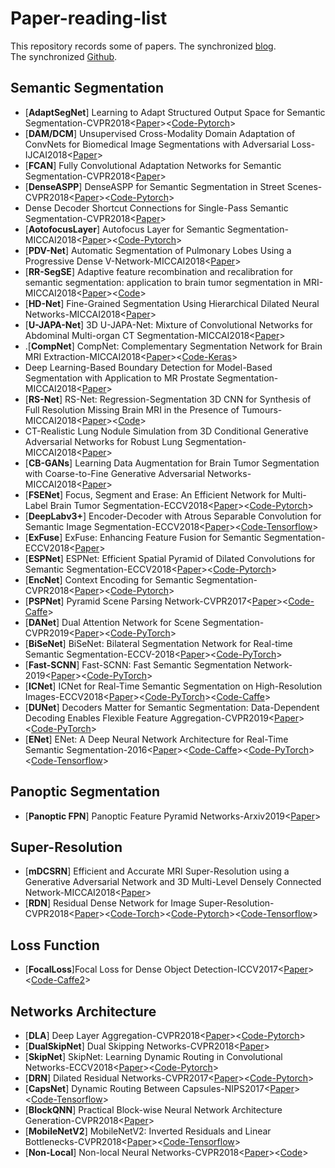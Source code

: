 # Paper-reading-list
This repository records some of papers. The synchronized [blog](https://tramac.github.io/).<br>
The synchronized [Github](https://github.com/Tramac/Awesome-semantic-segmentation-pytorch).

## Semantic Segmentation
- [**AdaptSegNet**] Learning to Adapt Structured Output Space for Semantic Segmentation-CVPR2018<[Paper](https://arxiv.org/pdf/1802.10349.pdf)><[Code-Pytorch](https://github.com/wasidennis/AdaptSegNet)><br>
- [**DAM/DCM**] Unsupervised Cross-Modality Domain Adaptation of ConvNets for Biomedical Image Segmentations with Adversarial Loss-IJCAI2018<[Paper](https://arxiv.org/pdf/1804.10916.pdf)><br>
- [**FCAN**] Fully Convolutional Adaptation Networks for Semantic Segmentation-CVPR2018<[Paper](https://arxiv.org/pdf/1804.08286.pdf)><br>
- [**DenseASPP**] DenseASPP for Semantic Segmentation in Street Scenes-CVPR2018<[Paper](http://openaccess.thecvf.com/content_cvpr_2018/papers/Yang_DenseASPP_for_Semantic_CVPR_2018_paper.pdf)><[Code-Pytorch](https://github.com/DeepMotionAIResearch/DenseASPP)><br>
- Dense Decoder Shortcut Connections for Single-Pass Semantic Segmentation-CVPR2018<[Paper](http://openaccess.thecvf.com/content_cvpr_2018/papers/Bilinski_Dense_Decoder_Shortcut_CVPR_2018_paper.pdf)><br>
- [**AotofocusLayer**] Autofocus Layer for Semantic Segmentation-MICCAI2018<[Paper](https://arxiv.org/pdf/1805.08403.pdf)><[Code-Pytorch](https://github.com/yaq007/Autofocus-Layer)><br>
- [**PDV-Net**] Automatic Segmentation of Pulmonary Lobes Using a Progressive Dense V-Network-MICCAI2018<[Paper](https://link.springer.com/content/pdf/10.1007%2F978-3-030-00889-5_32.pdf)><br>
- [**RR-SegSE**] Adaptive feature recombination and recalibration for semantic segmentation: application to brain tumor segmentation in MRI-MICCAI2018<[Paper](https://arxiv.org/pdf/1806.02318.pdf)><[Code](https://github.com/sergiormpereira/rr_segse)><br>
- [**HD-Net**] Fine-Grained Segmentation Using Hierarchical Dilated Neural Networks-MICCAI2018<[Paper](https://link.springer.com/content/pdf/10.1007%2F978-3-030-00937-3_56.pdf)><br>
- [**U-JAPA-Net**] 3D U-JAPA-Net: Mixture of Convolutional Networks for Abdominal Multi-organ CT Segmentation-MICCAI2018<[Paper](https://link.springer.com/content/pdf/10.1007%2F978-3-030-00937-3_49.pdf)><br>
- .[**CompNet**] CompNet: Complementary Segmentation Network for Brain MRI Extraction-MICCAI2018<[Paper](https://arxiv.org/pdf/1804.00521.pdf)><[Code-Keras](https://github.com/raun1/MICCAI2018---Complementary_Segmentation_Network-Raw-Code)><br>
- Deep Learning-Based Boundary Detection for Model-Based Segmentation with Application to MR Prostate Segmentation-MICCAI2018<[Paper](https://link.springer.com/content/pdf/10.1007%2F978-3-030-00937-3_59.pdf)><br>
- [**RS-Net**] RS-Net: Regression-Segmentation 3D CNN for Synthesis of Full Resolution Missing Brain MRI in the Presence of Tumours-MICCAI2018<[Paper](https://arxiv.org/pdf/1807.10972v1.pdf)><[Code](https://github.com/RagMeh11/RS-Net)><br>
- CT-Realistic Lung Nodule Simulation from 3D Conditional Generative Adversarial Networks for Robust Lung Segmentation-MICCAI2018<[Paper](https://arxiv.org/pdf/1806.04051.pdf)><br>
- [**CB-GANs**] Learning Data Augmentation for Brain Tumor Segmentation with Coarse-to-Fine Generative Adversarial Networks-MICCAI2018<[Paper](https://arxiv.org/pdf/1805.11291.pdf)><br>
- [**FSENet**] Focus, Segment and Erase: An Efficient Network for Multi-Label Brain Tumor Segmentation-ECCV2018<[Paper](http://openaccess.thecvf.com/content_ECCV_2018/papers/Xuan_Chen_Focus_Segment_and_ECCV_2018_paper.pdf)><[Code-Pytorch](https://github.com/LaviniaChen/Segment-and-Erase-Network)><br>
- [**DeepLabv3+**] Encoder-Decoder with Atrous Separable Convolution for Semantic Image Segmentation-ECCV2018<[Paper](https://arxiv.org/pdf/1802.02611v1.pdf)><[Code-Tensorflow](https://github.com/tensorflow/models/tree/master/research/deeplab)><br>
- [**ExFuse**] ExFuse: Enhancing Feature Fusion for Semantic Segmentation-ECCV2018<[Paper](https://arxiv.org/pdf/1804.03821.pdf)><br>
- [**ESPNet**] ESPNet: Efficient Spatial Pyramid of Dilated Convolutions for Semantic Segmentation-ECCV2018<[Paper](https://arxiv.org/pdf/1803.06815v2.pdf)><[Code-Pytorch](https://github.com/sacmehta/ESPNet)><br>
- [**EncNet**] Context Encoding for Semantic Segmentation-CVPR2018<[Paper](https://arxiv.org/pdf/1803.08904v1.pdf)><[Code-Pytorch](https://github.com/zhanghang1989/PyTorch-Encoding)><br>
- [**PSPNet**] Pyramid Scene Parsing Network-CVPR2017<[Paper](https://arxiv.org/pdf/1612.01105.pdf)><[Code-Caffe](https://github.com/hszhao/PSPNet)><br>
- [**DANet**] Dual Attention Network for Scene Segmentation-CVPR2019<[Paper](https://arxiv.org/pdf/1809.02983.pdf)><[Code-PyTorch](https://github.com/junfu1115/DANet)><br>
- [**BiSeNet**] BiSeNet: Bilateral Segmentation Network for Real-time Semantic Segmentation-ECCV-2018<[Paper](https://arxiv.org/pdf/1808.00897.pdf)><[Code-PyTorch](https://github.com/ycszen/TorchSeg)>
- [**Fast-SCNN**] Fast-SCNN: Fast Semantic Segmentation Network-2019<[Paper](https://arxiv.org/pdf/1902.04502.pdf)><[Code-PyTorch](https://github.com/Tramac/Fast-SCNN-pytorch)>
- [**ICNet**] ICNet for Real-Time Semantic Segmentation on High-Resolution Images-ECCV2018<[Paper](https://arxiv.org/pdf/1704.08545.pdf)><[Code-PyTorch](https://github.com/Tramac/awesome-semantic-segmentation-pytorch)><[Code-Caffe](https://github.com/hszhao/ICNet)>
- [**DUNet**] Decoders Matter for Semantic Segmentation: Data-Dependent Decoding Enables Flexible Feature Aggregation-CVPR2019<[Paper](https://arxiv.org/abs/1903.02120.pdf)><[Code-PyTorch](https://github.com/Tramac/awesome-semantic-segmentation-pytorch)>
- [**ENet**] ENet: A Deep Neural Network Architecture for Real-Time Semantic Segmentation-2016<[Paper](https://arxiv.org/abs/1606.02147.pdf)><[Code-Caffe](https://github.com/TimoSaemann/ENet)><[Code-PyTorch](https://github.com/davidtvs/PyTorch-ENet)><[Code-Tensorflow](https://github.com/kwotsin/TensorFlow-ENet)>

## Panoptic Segmentation
- [**Panoptic FPN**] Panoptic Feature Pyramid Networks-Arxiv2019<[Paper](https://arxiv.org/pdf/1901.02446.pdf)><br>

## Super-Resolution
- [**mDCSRN**] Efficient and Accurate MRI Super-Resolution using a Generative Adversarial Network and 3D Multi-Level Densely Connected Network-MICCAI2018<[Paper](https://arxiv.org/pdf/1803.01417.pdf)><br>
- [**RDN**] Residual Dense Network for Image Super-Resolution-CVPR2018<[Paper](https://arxiv.org/abs/1802.08797)><[Code-Torch](https://github.com/yulunzhang/RDN)><[Code-Pytorch](https://github.com/thstkdgus35/EDSR-PyTorch)><[Code-Tensorflow](https://github.com/hengchuan/RDN-TensorFlow)><br>

## Loss Function
- [**FocalLoss**]Focal Loss for Dense Object Detection-ICCV2017<[Paper](https://arxiv.org/pdf/1708.02002.pdf)><[Code-Caffe2](https://github.com/facebookresearch/Detectron)><br>

## Networks Architecture
- [**DLA**] Deep Layer Aggregation-CVPR2018<[Paper](https://arxiv.org/pdf/1707.06484.pdf)><[Code-Pytorch](https://github.com/ucbdrive/dla)><br>
- [**DualSkipNet**] Dual Skipping Networks-CVPR2018<[Paper](https://arxiv.org/pdf/1710.10386.pdf)><br>
- [**SkipNet**] SkipNet: Learning Dynamic Routing in Convolutional Networks-ECCV2018<[Paper](https://arxiv.org/pdf/1711.09485.pdf)><[Code-Pytorch](https://github.com/ucbdrive/skipnet)><br>
- [**DRN**] Dilated Residual Networks-CVPR2017<[Paper](https://arxiv.org/pdf/1705.09914.pdf)><[Code-Pytorch](https://github.com/fyu/drn)><br>
- [**CapsNet**] Dynamic Routing Between Capsules-NIPS2017<[Paper](https://arxiv.org/pdf/1710.09829.pdf)><[Code-Tensorflow](https://github.com/naturomics/CapsNet-Tensorflow)><br>
- [**BlockQNN**] Practical Block-wise Neural Network Architecture Generation-CVPR2018<[Paper](https://arxiv.org/pdf/1708.05552.pdf)><br>
- [**MobileNetV2**] MobileNetV2: Inverted Residuals and Linear Bottlenecks-CVPR2018<[Paper](https://128.84.21.199/pdf/1801.04381.pdf)><[Code-Tensorflow](https://github.com/tensorflow/models/tree/master/research/slim/nets/mobilenet)><br>
- [**Non-Local**] Non-local Neural Networks-CVPR2018<[Paper](https://arxiv.org/pdf/1711.07971.pdf)><[Code](https://github.com/facebookresearch/video-nonlocal-net)>
